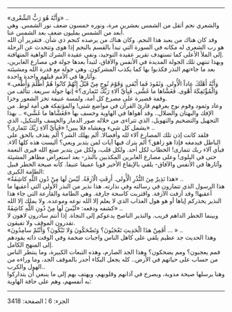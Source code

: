 ------------------------------------------------------------------------

«وَأَنَّهُ هُوَ رَبُّ الشِّعْرى» ..  
والشعري نجم أثقل من الشمس بعشرين مرة، ونوره خمسون ضعف نور الشمس. وهي
أبعد من الشمس بمليون ضعف بعد الشمس عنا.  
وقد كان هناك من يعبد هذا النجم. وكان هناك من يرصده كنجم ذي شأن. فتقرير
أن الله هو رب الشعرى له مكانه في السورة التي تبدأ بالقسم بالنجم إذا هوى
وتتحدث عن الرحلة إلى الملأ الأعلى كما تستهدف تقرير عقيدة التوحيد، ونفي
عقيدة الشرك الواهية المتهافتة.  
وبهذا تنتهي تلك الجولة المديدة في الأنفس والآفاق، لتبدأ بعدها جولة في
مصارع الغابرين، بعد ما جاءتهم النذر فكذبوا بها كما يكذب المشركون. وهي
جولة مع قدرة الله ومشيئته وآثارها في الأمم قبلهم واحدة واحدة.  
«وَأَنَّهُ أَهْلَكَ عاداً الْأُولى. وَثَمُودَ فَما أَبْقى. وَقَوْمَ نُوحٍ مِنْ قَبْلُ إِنَّهُمْ كانُوا هُمْ
أَظْلَمَ وَأَطْغى. وَالْمُؤْتَفِكَةَ أَهْوى. فَغَشَّاها ما غَشَّى. فَبِأَيِّ آلاءِ رَبِّكَ تَتَمارى؟» إنها
جولة سريعة. تتألف من وقفة قصيرة على مصرع كل أمة، ولمسة عنيفة تخز الشعور
وخزا.  
وعاد وثمود وقوم نوح يعرفهم قارئ القرآن في مواضع شتى! والمؤتفكة هي أمة
لوط. من الإفك والبهتان والضلال.. وقد أهواها في الهاوية وخسف بها «فَغَشَّاها
ما غَشَّى» .. بهذا التجهيل والتضخيم والتهويل، الذي تتراءى من خلاله صور
الدمار والخسف والتنكيل، الذي يشمل كل شيء ويغشاه فلا يبين! «فَبِأَيِّ آلاءِ رَبِّكَ
تَتَمارى؟» ..  
فلقد كانت إذن تلك المصارع آلاء لله وأفضالا. ألم يهلك الشر؟ ألم يقذف
بالحق على الباطل فيدمغه فإذا هو زاهق؟ ألم يترك فيها آيات لمن يتدبر ويعي؟
أليست هذه كلها آلاء. فبأي آلاء ربك تتمارى! الخطاب لكل أحد. ولكل قلب،
ولكل من يتدبر صنع الله فيرى النعمة حتى في البلوى! وعلى مصارع الغابرين
المكذبين بالنذر- بعد استعراض مظاهر المشيئة وآثارها في الأنفس والآفاق-
يلقي بالإيقاع الأخير قويا عميقا عنيفا. كأنه صيحة الخطر قبيل الطامة
الكبرى:  
«هذا نَذِيرٌ مِنَ النُّذُرِ الْأُولى. أَزِفَتِ الْآزِفَةُ. لَيْسَ لَها مِنْ دُونِ اللَّهِ كاشِفَةٌ» ..  
هذا الرسول الذي تتمارون في رسالته وفي نذارته. هذا نذير من النذر الأولى
التي أعقبها ما أعقبها! وقد أزفت الآزفة. واقتربت كاسحة جارفة. وهي الطامة
والقارعة التي جاء هذا النذير يحذركم إياها أو هو هول العذاب الذي لا يعلم
إلا الله نوعه وموعده. ولا يملك إلا الله كشفه ودفعه: «لَيْسَ لَها مِنْ دُونِ اللَّهِ
كاشِفَةٌ» ..  
وبينما الخطر الداهم قريب. والنذير الناصح يدعوكم إلى النجاة. إذا أنتم
سادرون لاهون لا تقدرون الموقف ولا تفيقون.  
«أَفَمِنْ هذَا الْحَدِيثِ تَعْجَبُونَ؟ وَتَضْحَكُونَ وَلا تَبْكُونَ؟ وَأَنْتُمْ سامِدُونَ ... » ..  
وهذا الحديث جد عظيم يلقي على كاهل الناس واجبات ضخمة وفي الوقت ذاته
يقودهم إلى المنهج الكامل.  
فمم يعجبون؟ ومم يضحكون؟ وهذا الجد الصارم، وهذه التبعات الكبيرة، وما
ينتظر الناس من حساب على حياتهم في الأرض.. كله يجعل البكاء أجدر بالموقف
الجد، وما وراءه من الهول والكرب..  
وهنا يرسلها صيحة مدوية، ويصرخ في آذانهم وقلوبهم، ويهتف بهم إلى ما ينبغي
أن يتداركوا به أنفسهم، وهم على حافة الهاوية:

------------------------------------------------------------------------

الجزء: 6 ¦ الصفحة: 3418
